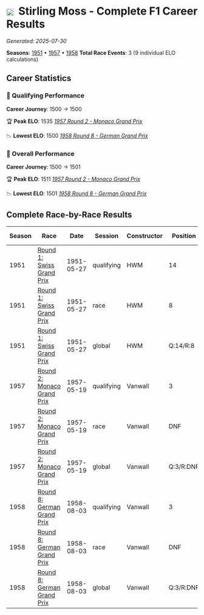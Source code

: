 # <img src="https://upload.wikimedia.org/wikipedia/commons/thumb/8/83/Flag_of_the_United_Kingdom_%283-5%29.svg/512px-Flag_of_the_United_Kingdom_%283-5%29.svg.png?20250726143817" alt="United Kingdom" width="20" height="auto" style="vertical-align: middle; margin-right: 5px;" onerror="this.outerHTML='🇬🇧'; this.style.marginRight='5px';"/> Stirling Moss - Complete F1 Career Results

*Generated: 2025-07-30*

**Seasons**: [1951](../results/1951-season-report.md) • [1957](../results/1957-season-report.md) • [1958](../results/1958-season-report.md)
**Total Race Events**: 3 (9 individual ELO calculations)

## Career Statistics

### 🏁 Qualifying Performance
**Career Journey**: 1500 → 1500

🏆 **Peak ELO**: 1535
   *[1957 Round 2 - Monaco Grand Prix](../results/1957-season-report.md#round-2-monaco-grand-prix)*

📉 **Lowest ELO**: 1500
   *[1958 Round 8 - German Grand Prix](../results/1958-season-report.md#round-8-german-grand-prix)*

### 🌟 Overall Performance
**Career Journey**: 1500 → 1501

🏆 **Peak ELO**: 1511
   *[1957 Round 2 - Monaco Grand Prix](../results/1957-season-report.md#round-2-monaco-grand-prix)*

📉 **Lowest ELO**: 1501
   *[1958 Round 8 - German Grand Prix](../results/1958-season-report.md#round-8-german-grand-prix)*


## Complete Race-by-Race Results

| Season | Race | Date | Session | Constructor | Position | Starting ELO | ELO Change | Final ELO | Teammate |
|--------|------|------|---------|-------------|----------|--------------|------------|-----------|----------|
| 1951 | [Round 1: Swiss Grand Prix](../results/1951-season-report.md#round-1-swiss-grand-prix) | 1951-05-27 | qualifying | HWM | 14 | 1500 | +32 | 1532 | <img src="https://upload.wikimedia.org/wikipedia/commons/thumb/8/83/Flag_of_the_United_Kingdom_%283-5%29.svg/512px-Flag_of_the_United_Kingdom_%283-5%29.svg.png?20250726143817" alt="United Kingdom" width="20" height="auto" style="vertical-align: middle; margin-right: 5px;" onerror="this.outerHTML='🇬🇧'; this.style.marginRight='5px';"/> George Abecassis |
| 1951 | [Round 1: Swiss Grand Prix](../results/1951-season-report.md#round-1-swiss-grand-prix) | 1951-05-27 | race | HWM | 8 | 1500 | N/A | 1500 | <img src="https://upload.wikimedia.org/wikipedia/commons/thumb/8/83/Flag_of_the_United_Kingdom_%283-5%29.svg/512px-Flag_of_the_United_Kingdom_%283-5%29.svg.png?20250726143817" alt="United Kingdom" width="20" height="auto" style="vertical-align: middle; margin-right: 5px;" onerror="this.outerHTML='🇬🇧'; this.style.marginRight='5px';"/> George Abecassis |
| 1951 | [Round 1: Swiss Grand Prix](../results/1951-season-report.md#round-1-swiss-grand-prix) | 1951-05-27 | global | HWM | Q:14/R:8 | 1500 | +10 | 1510 | <img src="https://upload.wikimedia.org/wikipedia/commons/thumb/8/83/Flag_of_the_United_Kingdom_%283-5%29.svg/512px-Flag_of_the_United_Kingdom_%283-5%29.svg.png?20250726143817" alt="United Kingdom" width="20" height="auto" style="vertical-align: middle; margin-right: 5px;" onerror="this.outerHTML='🇬🇧'; this.style.marginRight='5px';"/> George Abecassis |
| 1957 | [Round 2: Monaco Grand Prix](../results/1957-season-report.md#round-2-monaco-grand-prix) | 1957-05-19 | qualifying | Vanwall | 3 | 1500 | +35 | 1535 | <img src="https://upload.wikimedia.org/wikipedia/commons/thumb/8/83/Flag_of_the_United_Kingdom_%283-5%29.svg/512px-Flag_of_the_United_Kingdom_%283-5%29.svg.png?20250726143817" alt="United Kingdom" width="20" height="auto" style="vertical-align: middle; margin-right: 5px;" onerror="this.outerHTML='🇬🇧'; this.style.marginRight='5px';"/> Tony Brooks |
| 1957 | [Round 2: Monaco Grand Prix](../results/1957-season-report.md#round-2-monaco-grand-prix) | 1957-05-19 | race | Vanwall | DNF | 1500 | N/A | 1500 | <img src="https://upload.wikimedia.org/wikipedia/commons/thumb/8/83/Flag_of_the_United_Kingdom_%283-5%29.svg/512px-Flag_of_the_United_Kingdom_%283-5%29.svg.png?20250726143817" alt="United Kingdom" width="20" height="auto" style="vertical-align: middle; margin-right: 5px;" onerror="this.outerHTML='🇬🇧'; this.style.marginRight='5px';"/> Tony Brooks |
| 1957 | [Round 2: Monaco Grand Prix](../results/1957-season-report.md#round-2-monaco-grand-prix) | 1957-05-19 | global | Vanwall | Q:3/R:DNF | 1500 | +11 | 1511 | <img src="https://upload.wikimedia.org/wikipedia/commons/thumb/8/83/Flag_of_the_United_Kingdom_%283-5%29.svg/512px-Flag_of_the_United_Kingdom_%283-5%29.svg.png?20250726143817" alt="United Kingdom" width="20" height="auto" style="vertical-align: middle; margin-right: 5px;" onerror="this.outerHTML='🇬🇧'; this.style.marginRight='5px';"/> Tony Brooks |
| 1958 | [Round 8: German Grand Prix](../results/1958-season-report.md#round-8-german-grand-prix) | 1958-08-03 | qualifying | Vanwall | 3 | 1535 | -35 | 1500 | <img src="https://upload.wikimedia.org/wikipedia/commons/thumb/8/83/Flag_of_the_United_Kingdom_%283-5%29.svg/512px-Flag_of_the_United_Kingdom_%283-5%29.svg.png?20250726143817" alt="United Kingdom" width="20" height="auto" style="vertical-align: middle; margin-right: 5px;" onerror="this.outerHTML='🇬🇧'; this.style.marginRight='5px';"/> Tony Brooks |
| 1958 | [Round 8: German Grand Prix](../results/1958-season-report.md#round-8-german-grand-prix) | 1958-08-03 | race | Vanwall | DNF | 1500 | N/A | 1500 | <img src="https://upload.wikimedia.org/wikipedia/commons/thumb/8/83/Flag_of_the_United_Kingdom_%283-5%29.svg/512px-Flag_of_the_United_Kingdom_%283-5%29.svg.png?20250726143817" alt="United Kingdom" width="20" height="auto" style="vertical-align: middle; margin-right: 5px;" onerror="this.outerHTML='🇬🇧'; this.style.marginRight='5px';"/> Tony Brooks |
| 1958 | [Round 8: German Grand Prix](../results/1958-season-report.md#round-8-german-grand-prix) | 1958-08-03 | global | Vanwall | Q:3/R:DNF | 1511 | -10 | 1501 | <img src="https://upload.wikimedia.org/wikipedia/commons/thumb/8/83/Flag_of_the_United_Kingdom_%283-5%29.svg/512px-Flag_of_the_United_Kingdom_%283-5%29.svg.png?20250726143817" alt="United Kingdom" width="20" height="auto" style="vertical-align: middle; margin-right: 5px;" onerror="this.outerHTML='🇬🇧'; this.style.marginRight='5px';"/> Tony Brooks |
